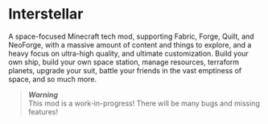 # Interstellar

A space-focused Minecraft tech mod, supporting Fabric, Forge, Quilt, and NeoForge,
with a massive amount of content and things to explore, and a heavy focus on ultra-high
quality, and ultimate customization. Build your own ship, build your own space station,
manage resources, terraform planets, upgrade your suit, battle your friends in the vast
emptiness of space, and so much more.

> ***Warning*** \
> This mod is a work-in-progress! There will be many bugs and missing features!
